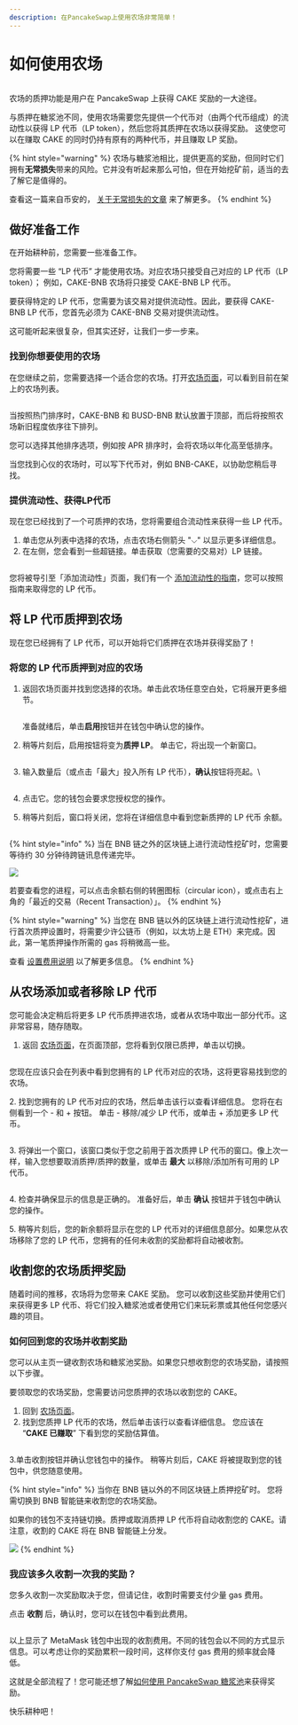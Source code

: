 ```yaml
---
description: 在PancakeSwap上使用农场非常简单！
---
```


# 如何使用农场

<figure><img src="../../.gitbook/assets/how-to-yield-farms-header.png" alt=""><figcaption></figcaption></figure>

农场的质押功能是用户在 PancakeSwap 上获得 CAKE 奖励的一大途径。&#x20;

与质押在糖浆池不同，使用农场需要您先提供一个代币对（由两个代币组成）的流动性以获得 LP 代币（LP token），然后您将其质押在农场以获得奖励。 这使您可以在赚取 CAKE 的同时仍持有原有的两种代币，并且赚取 LP 奖励。

{% hint style="warning" %}
农场与糖浆池相比，提供更高的奖励，但同时它们拥有**无常损失**带来的风险。它并没有听起来那么可怕，但在开始挖矿前，适当的去了解它是值得的。

查看这一篇来自币安的， [关于无常损失的文章](https://academy.binance.com/en/articles/impermanent-loss-explained) 来了解更多。
{% endhint %}

## 做好准备工作

在开始耕种前，您需要一些准备工作。

您将需要一些 “LP 代币” 才能使用农场。对应农场只接受自己对应的 LP 代币（LP token）； 例如，CAKE-BNB 农场将只接受 CAKE-BNB LP 代币。

要获得特定的 LP 代币，您需要为该交易对提供流动性。因此，要获得 CAKE-BNB LP 代币，您首先必须为 CAKE-BNB 交易对提供流动性。

这可能听起来很复杂，但其实还好，让我们一步一步来。

### 找到你想要使用的农场

在您继续之前，您需要选择一个适合您的农场。打开[农场页面](https://pancakeswap.finance/farms)，可以看到目前在架上的农场列表。

<figure><img src="../../.gitbook/assets/微信截图_20220831161433.png" alt=""><figcaption></figcaption></figure>

当按照热门排序时，CAKE-BNB 和 BUSD-BNB 默认放置于顶部，而后将按照农场新旧程度依序往下排列。

您可以选择其他排序选项，例如按 APR 排序时，会将农场以年化高至低排序。

当您找到心仪的农场时，可以写下代币对，例如 BNB-CAKE，以协助您稍后寻找。

### 提供流动性、获得LP代币

现在您已经找到了一个可质押的农场，您将需要组合流动性来获得一些 LP 代币。

1. 单击您从列表中选择的农场，点击农场右侧箭头 "⌵" 以显示更多详细信息。
2. 在左侧，您会看到一些超链接。单击获取（您需要的交易对）LP 链接。

<figure><img src="../../.gitbook/assets/微信截图_20220831161938 (1).png" alt=""><figcaption></figcaption></figure>

您将被导引至「添加流动性」页面，我们有一个 [添加流动性的指南](../pancakeswap-exchange/ru-he-tian-jia-yi-chu-liu-dong-xing.md)，您可以按照指南来取得您的 LP 代币。

## 将 LP 代币质押到农场

现在您已经拥有了 LP 代币，可以开始将它们质押在农场并获得奖励了！

### 将您的 LP 代币质押到对应的农场

1.  返回农场页面并找到您选择的农场。单击此农场任意空白处，它将展开更多细节。

    <figure><img src="../../.gitbook/assets/微信截图_20220831162743.png" alt=""><figcaption></figcaption></figure>

    准备就绪后，单击**启用**按钮并在钱包中确认您的操作。
2.  稍等片刻后，启用按钮将变为**质押 LP**。 单击它，将出现一个新窗口。

    <figure><img src="../../.gitbook/assets/质押LP.png" alt=""><figcaption></figcaption></figure>
3.  输入数量后（或点击「最大」投入所有 LP 代币），**确认**按钮将亮起。\


    <figure><img src="../../.gitbook/assets/质押LP代币.png" alt=""><figcaption></figcaption></figure>
4. 点击它。您的钱包会要求您授权您的操作。
5.  稍等片刻后，窗口将关闭，您将在详细信息中看到您新质押的 LP 代币 余额。

    <figure><img src="../../.gitbook/assets/已质押.png" alt=""><figcaption></figcaption></figure>

{% hint style="info" %}
当在 BNB 链之外的区块链上进行流动性挖矿时，您需要等待约 30 分钟待跨链讯息传递完毕。

![](<../../.gitbook/assets/image (3) (1).png>)

若要查看您的进程，可以点击余额右侧的转圈图标（circular icon），或点击右上角的「最近的交易（Recent Transaction）」。
{% endhint %}

{% hint style="warning" %}
当您在 BNB 链以外的区块链上进行流动性挖矿，进行首次质押设置时，将需要少许公链币（例如，以太坊上是 ETH）来完成。因此，第一笔质押操作所需的 gas 将稍微高一些。

查看 [设置费用说明](https://docs.pancakeswap.finance/v/chinese/products/yield-farming/kua-lian-nong-chang/faq#kua-lian-nong-chang-zhi-ya-xu-yao-shou-fei-ma) 以了解更多信息。
{% endhint %}

## 从农场添加或者移除 LP 代币

您可能会决定稍后将更多 LP 代币质押进农场，或者从农场中取出一部分代币。这非常容易，随存随取。

1. 返回 [农场页面](https://pancakeswap.finance/farms)，在页面顶部，您将看到仅限已质押，单击以切换。

<figure><img src="../../.gitbook/assets/微信截图_20220831163921.png" alt=""><figcaption></figcaption></figure>

您现在应该只会在列表中看到您拥有的 LP 代币对应的农场，这将更容易找到您的农场。

&#x20;2\. 找到您拥有的 LP 代币对应的农场，然后单击该行以查看详细信息。 您将在右侧看到一个 - 和 + 按钮。 单击 - 移除/减少 LP 代币，或单击 + 添加更多 LP 代币。

<figure><img src="../../.gitbook/assets/移除农场LP代币.png" alt=""><figcaption></figcaption></figure>

3\. 将弹出一个窗口，该窗口类似于您之前用于首次质押 LP 代币的窗口。像上次一样，输入您想要取消质押/质押的数量，或单击 **最大** 以移除/添加所有可用的 LP 代币。

<figure><img src="../../.gitbook/assets/取消质押LP.png" alt=""><figcaption></figcaption></figure>

4\. 检查并确保显示的信息是正确的。 准备好后，单击 **确认** 按钮并于钱包中确认您的操作。&#x20;

5\. 稍等片刻后，您的新余额将显示在您的 LP 代币对的详细信息部分。如果您从农场移除了您的 LP 代币，您拥有的任何未收割的奖励都将自动被收割。

## 收割您的农场质押奖励

随着时间的推移，农场将为您带来 CAKE 奖励。 您可以收割这些奖励并使用它们来获得更多 LP 代币、将它们投入糖浆池或者使用它们来玩彩票或其他任何您感兴趣的项目。

### 如何回到您的农场并收割奖励

您可以从主页一键收割农场和糖浆池奖励。如果您只想收割您的农场奖励，请按照以下步骤。&#x20;

要领取您的农场奖励，您需要访问您质押的农场以收割您的 CAKE。

1. 回到 [农场页面](https://pancakeswap.finance/farms)。
2. 找到您质押 LP 代币的农场，然后单击该行以查看详细信息。 您应该在 “**CAKE 已赚取**” 下看到您的奖励估算值。

<figure><img src="../../.gitbook/assets/收割 (1).png" alt=""><figcaption></figcaption></figure>

&#x20; 3.单击收割按钮并确认您钱包中的操作。 稍等片刻后，CAKE 将被提取到您的钱包中，供您随意使用。

{% hint style="info" %}
当你在 BNB 链以外的不同区块链上质押挖矿时。 您将需切换到 BNB 智能链来收割您的农场奖励。&#x20;

如果你的钱包不支持链切换。质押或取消质押 LP 代币将自动收割您的 CAKE。请注意，收割的 CAKE 将在 BNB 智能链上分发。

![](<../../.gitbook/assets/image (32) (1).png>)
{% endhint %}

### 我应该多久收割一次我的奖励？

您多久收割一次奖励取决于您，但请记住，收割时需要支付少量 gas 费用。&#x20;

点击 **收割** 后，确认时，您可以在钱包中看到此费用。

<figure><img src="../../.gitbook/assets/image (1) (3) (1).png" alt=""><figcaption></figcaption></figure>

以上显示了 MetaMask 钱包中出现的收割费用。不同的钱包会以不同的方式显示信息。可以考虑让你的奖励累积一段时间，这样你支付 gas 费用的频率就会降低。&#x20;

这就是全部流程了！您可能还想了解[如何使用 PancakeSwap 糖浆池](../syrup-pools/ru-he-zai-tang-jiang-chi-nei-zhi-ya/)来获得奖励。

快乐耕种吧！
